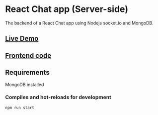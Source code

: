 # React Chat app (Server-side)

The backend of a React Chat app using Nodejs socket.io and MongoDB.

## [Live Demo](http://www.chixu.info/chat/)
## [Frontend code](https://github.com/chixu/react-chat)

## Requirements

MongoDB installed

### Compiles and hot-reloads for development
```
npm run start
```
